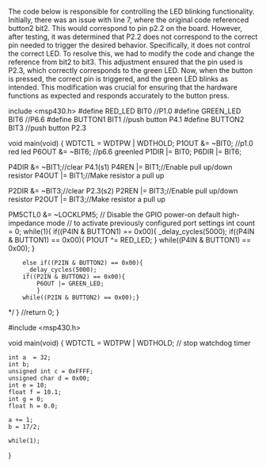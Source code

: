 The code below is responsible for controlling the LED blinking functionality. Initially, there was an issue with line 7, where the original code referenced button2 bit2. This would correspond to pin p2.2 on the board. However, after testing, it was determined that P2.2 does not correspond to the correct pin needed to trigger the desired behavior. Specifically, it does not control the correct LED. To resolve this, we had to modify the code and change the reference from bit2  to bit3. This adjustment ensured that the pin used is P2.3, which correctly corresponds to the green LED. Now, when the button is pressed, the correct pin is triggered, and the green LED blinks as intended. This modification was crucial for ensuring that the hardware functions as expected and responds accurately to the button press.

include <msp430.h>
#define RED_LED BIT0 //P1.0
#define GREEN_LED BIT6 //P6.6
#define BUTTON1 BIT1 //push button P4.1
#define BUTTON2 BIT3 //push button P2.3



void main(void)
{
WDTCTL = WDTPW | WDTHOLD;
P1OUT &= ~BIT0;  //p1.0 red led
P6OUT &= ~BIT6; //p6.6 greenled
P1DIR |= BIT0;
P6DIR |= BIT6;


P4DIR &= ~BIT1;//clear P4.1(s1)
P4REN |= BIT1;//Enable pull up/down resistor
P4OUT |= BIT1;//Make resistor a pull up

P2DIR &= ~BIT3;//clear P2.3(s2)
P2REN |= BIT3;//Enable pull up/down resistor
P2OUT |= BIT3;//Make resistor a pull up



PM5CTL0 &= ~LOCKLPM5;                   // Disable the GPIO power-on default high-impedance mode
                                           // to activate previously configured port settings
int count = 0;
while(1){
        if((P4IN & BUTTON1) == 0x00){
        _delay_cycles(5000);
        if((P4IN & BUTTON1) == 0x00){
            P1OUT ^= RED_LED;
            } while((P4IN & BUTTON1) == 0x00);
        }

        else if((P2IN & BUTTON2) == 0x00){
         _delay_cycles(5000);
        if((P2IN & BUTTON2) == 0x00){
            P6OUT |= GREEN_LED;
            }
        while((P2IN & BUTTON2) == 0x00);}

*/
}
//return 0;
}





#include <msp430.h> 

void main(void)
{
	WDTCTL = WDTPW | WDTHOLD;	// stop watchdog timer
	
	int a  = 32;
	int b;
	unsigned int c = 0xFFFF;
	unsigned char d = 0x00;
	int e = 10;
	float f = 10.1;
	int g = 0;
	float h = 0.0;

	a += 1;
	b = 17/2;

	while(1);
	
}
